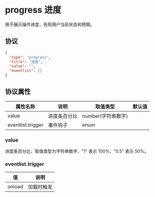 # progress 进度
用于展示操作进度，告知用户当前状态和预期。

## 协议

```json
{
  "type": "progress",
  "title": "进度",
  "value": "",
  "eventlist": []
}
```

## 协议属性
| 属性名称 | 说明 | 取值类型 | 默认值
| ---- | ---- | ---- | ---- |
| value | 进度条百分比 | number(字符串数字) |  |
| eventlist.trigger | 事件钩子 | enum |  |

### value
进度条百分比，取值类型为字符串数字，"1" 表示 100%，"0.5" 表示 50%。

### eventlist.trigger
| 值 | 说明 |
| ---- | ---- |
| onload | 加载时触发 |

